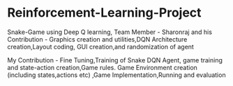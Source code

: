 # Reinforcement-Learning-Project
Snake-Game using Deep Q learning,
Team Member - Sharonraj and his 
Contribution - 
Graphics creation and utilities,DQN Architecture 
creation,Layout coding, GUI creation,and 
randomization of agent

My Contribution - 
Fine Tuning,Training of Snake DQN Agent, 
game training and state-action creation,Game 
rules. Game Environment creation (including 
states,actions etc) ,Game 
Implementation,Running and evaluation
